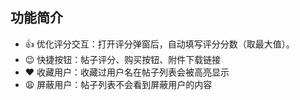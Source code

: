 ## 功能简介

- 👍 优化评分交互：打开评分弹窗后，自动填写评分分数（取最大值）。
- 😉 快捷按钮：帖子评分、购买按钮、附件下载链接
- ❤️ 收藏用户：收藏过用户名在帖子列表会被高亮显示
- 😩 屏蔽用户：帖子列表不会看到屏蔽用户的内容
